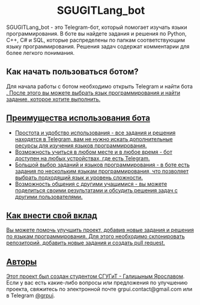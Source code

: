 <h1 align="center">SGUGITLang_bot</h1>

SGUGITLang_bot - это Telegram-бот, который помогает изучать языки программирования. В боте вы найдете задания и решения по Python, C++, C# и SQL, которые распределены по папкам соответствующим языку программирования. Решения задач содержат комментарии для более легкого понимания.

<h2>Как начать пользоваться ботом?</h2>
Для начала работы с ботом необходимо открыть Telegram и найти бота <a href="https://t.me/sgugitlang_bot"@sgugitlang_bot</a>. После этого вы можете выбрать язык программирования и найти задание, которое хотите выполнить.

<h2>Преимущества использования бота</h2>
<ul>
<li>Простота и удобство использования - все задания и решения находятся в Telegram, вам не нужно искать дополнительные ресурсы для изучения языков программирования.</li>
<li>Возможность учиться в любом месте и в любое время - бот доступен на любых устройствах, где есть Telegram.</li>
<li>Большой выбор заданий и языков программирования - в боте есть задания по нескольким языкам программирования, что позволяет выбрать подходящий язык и уровень сложности.</li>
<li>Возможность общения с другими учащимися - вы можете поделиться своими результатами и обсудить решения задач с другими пользователями.</li>
</ul>

<h2>Как внести свой вклад</h2>
Вы можете помочь улучшить проект, добавив новые задания и решения по языкам программирования. Для этого необходимо склонировать репозиторий, добавить новые задания и создать pull request.

<h2>Авторы</h2>
Этот проект был создан студентом СГУГиТ - <a href="https://github.com/GRPUI/">Галицыным Ярославом</a>. Если у вас есть какие-либо вопросы или предложения по улучшению проекта, свяжитесь по электронной почте grpui.contact@gmail.com или в Telegram <a href="https://t.me/grpui">@grpui</a>.


